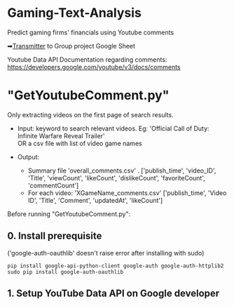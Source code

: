 # Gaming-Text-Analysis
Predict gaming firms' financials using Youtube comments

➡[Transmitter](https://docs.google.com/spreadsheets/d/1Ou8geMOWnvNTOTaoEQTrKldCBFkBgQ8_it-A3OXO7E4/edit?usp=sharing) to Group project Google Sheet

Youtube Data API Documentation regarding comments: https://developers.google.com/youtube/v3/docs/comments

# "GetYoutubeComment.py"
Only extracting videos on the first page of search results.

  * Input:   keyword to search relevant videos.  Eg: 'Official Call of Duty: Infinite Warfare Reveal Trailer'  
             OR 
             a csv file with list of video game names
             
  * Output:  
     - Summary file 'overall_comments.csv' .  ['publish_time', 'video_ID', 'Title', 'viewCount',
                                      'likeCount', 'dislikeCount', 'favoriteCount', 'commentCount']
     - For each video: 'XGameName_comments.csv'    ['publish_time', 'Video ID', 'Title', 'Comment', 'updatedAt', 'likeCount']               
  
Before running "GetYoutubeComment.py":

## 0. Install prerequisite
('google-auth-oauthlib' doesn't raise error after installing with sudo) 
```
pip install google-api-python-client google-auth google-auth-httplib2
sudo pip install google-auth-oauthlib
```

## 1. Setup YouTube Data API on Google developer
